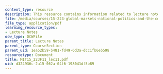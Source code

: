 ```yaml
---
content_type: resource
description: This resource contains information related to lecture notes.
file: /media/courses/15-223-global-markets-national-politics-and-the-competitive-advantage-of-firms-fall-2011/d324936c2a15062a04f6198041df5b89_MIT15_223F11_lec11.pdf
file_type: application/pdf
learning_resource_types:
- Lecture Notes
ocw_type: OCWFile
parent_title: Lecture Notes
parent_type: CourseSection
parent_uid: 1ea52b59-b481-fd49-6d3a-dcc1fb6eb598
resourcetype: Document
title: MIT15_223F11_lec11.pdf
uid: d324936c-2a15-062a-04f6-198041df5b89
---
```


